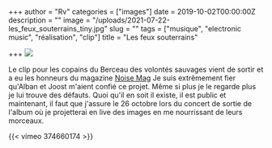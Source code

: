 +++
author = "Rv"
categories = ["images"]
date = 2019-10-02T00:00:00Z
description = ""
image = "/uploads/2021-07-22-les_feux_souterrains_tiny.jpg"
slug = ""
tags = ["musique", "electronic music", "réalisation", "clip"]
title = "Les feux souterrains"

+++
![](/uploads/2021-07-22-les_feux_souterrains_tiny.jpg) 

Le clip pour les copains du Berceau des volontés sauvages vient de sortir et a eu les honneurs du magazine [Noise Mag](http://www.noisemag.net/avant-premiere-berceau-des-volontes-sauvages-clippe-un-premier-extrait-de-son-album) Je suis extrêmement fier qu'Alban et Joost m'aient confié ce projet. Même si plus je le regarde plus je lui trouve des défauts. Quoi qu'il en soit il existe, il est public et maintenant, il faut que j'assure le 26 octobre lors du concert de sortie de l'album où je projetterai en live des images en me nourrissant de leurs morceaux.

{{< vimeo 374660174 >}}